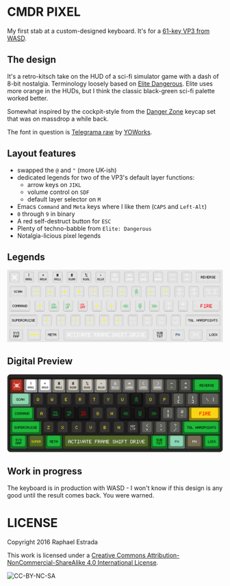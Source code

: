 # CMDR PIXEL

My first stab at a custom-designed keyboard. It's for a [61-key VP3 from WASD](http://www.wasdkeyboards.com/index.php/products/mechanical-keyboard/wasd-vp3-61-key-custom-mechanical-keyboard.html). 

## The design
It's a retro-kitsch take on the HUD of a sci-fi simulator game with a dash of 8-bit nostalgia. Terminology loosely based on [Elite Dangerous](https://en.wikipedia.org/wiki/Elite:_Dangerous). Elite uses more orange in the HUDs, but I think the classic black-green sci-fi palette worked better.

Somewhat inspired by the cockpit-style from the [Danger Zone](https://www.massdrop.com/buy/danger-zone-sa-keycap-set) keycap set that was on massdrop a while back.

The font in question is [Telegrama raw](http://www.yoworks.com/telegrama/index.html) by [YOWorks](http://www.yoworks.com).

## Layout features
* swapped the `@` and `"` (more UK-ish)
* dedicated legends for two of the VP3's default layer functions:
  * arrow keys on `JIKL` 
  * volume control on `SDF`
  * default layer selector on `M`
* Emacs `Command` and `Meta` keys where I like them (`CAPS` and `Left-Alt`)
* `0` through `9` in binary
* A red self-destruct button for `ESC`
* Plenty of techno-babble from `Elite: Dangerous`
* Notalgia-licious pixel legends

## Legends
![legends only](https://github.com/galaktor/mechanical-keyboard/blob/master/cmdr-pixel/legends.png?raw=true)

## Digital Preview
![digital preview](https://github.com/galaktor/mechanical-keyboard/blob/master/cmdr-pixel/digital-preview.png?raw=true)

## Work in progress
The keyboard is in production with WASD - I won't know if this design is any good until the result comes back. You were warned.

# LICENSE
Copyright 2016 Raphael Estrada

This work is licensed under a [Creative Commons Attribution-NonCommercial-ShareAlike 4.0 International License](http://creativecommons.org/licenses/by-nc-sa/4.0/).

![CC-BY-NC-SA](https://i.creativecommons.org/l/by-nc-sa/4.0/88x31.png)
